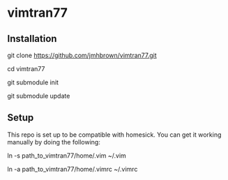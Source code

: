 vimtran77
=========


Installation
------------

git clone https://github.com/jmhbrown/vimtran77.git

cd vimtran77

git submodule init

git submodule update

Setup
-----

This repo is set up to be compatible with homesick. You can get it working manually by doing the following:

ln -s path_to_vimtran77/home/.vim ~/.vim

ln -a path_to_vimtran77/home/.vimrc ~/.vimrc
